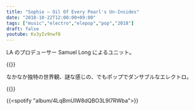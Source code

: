 ```yaml
---
title: "Sophie ‎– Oil Of Every Pearl's Un-Insides"
date: "2018-10-22T12:00:00+09:00"
tags: ["music","electro","elepop","pop","2018"]
draft: false
youtube: Kv3yIv9nwf8
---
```


LA のプロデューサー Samuel Long によるユニット。

{{<youtube src="Kv3yIv9nwf8" title="SOPHIE — Immaterial">}}

なかなか独特の世界観、謎な感じの、でもポップでダンサブルなエレクトロ。

{{<youtube src="m_S0qCeA-pc" title="SOPHIE — It's Okay To Cry">}}

{{<spotify "album/4LqBmUIW8dQBO3L9l7RWba">}}
